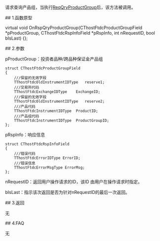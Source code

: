 <p>请求查询产品组，当执行<a href="../../CTHOSTFTDCTRADERSPI/REQQRYPRODUCTGROUP/">ReqQryProductGroup</a>后，该方法被调用。</p>
<span class="anchor" id="5d1851a6-61b3-4b74-8145-0aeced9e8f0c"></span>
## 1.函数原型
<p>virtual void OnRspQryProductGroup(CThostFtdcProductGroupField *pProductGroup, CThostFtdcRspInfoField *pRspInfo, int nRequestID, bool bIsLast) {};</p>
<span class="anchor" id="51771d55-7aea-44b8-a6af-327ff8596be3"></span>
## 2.参数
<p>pProductGroup：投资者品种/跨品种保证金产品组</p>
<pre><code>struct CThostFtdcProductGroupField
{
    ///保留的无效字段
    TThostFtdcOldInstrumentIDType   reserve1;
    ///交易所代码
    TThostFtdcExchangeIDType    ExchangeID;
    ///保留的无效字段
    TThostFtdcOldInstrumentIDType   reserve2;
    ///产品代码
    TThostFtdcInstrumentIDType  ProductID;
    ///产品组代码
    TThostFtdcInstrumentIDType  ProductGroupID;
};
</code></pre>
<p>pRspInfo：响应信息</p>
<pre><code>struct CThostFtdcRspInfoField
{
    ///错误代码
    TThostFtdcErrorIDType ErrorID;
    ///错误信息
    TThostFtdcErrorMsgType ErrorMsg;
};
</code></pre>
<p>nRequestID：返回用户操作请求的ID，该ID 由用户在操作请求时指定。</p>
<p>bIsLast：指示该次返回是否为针对nRequestID的最后一次返回。</p>
<span class="anchor" id="fe7e7dc4-6edb-48af-b7a6-8a553dd6a023"></span>
## 3.返回
<p>无</p>
<span class="anchor" id="3b74f8c0-7d68-460c-a3d5-810f25e0fd5a"></span>
## 4.FAQ
<p>无</p>
